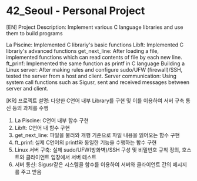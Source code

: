 # 42_Seoul - Personal Project<Br>

[EN] Project Description: Implement various C language libraries and use them to build programs<br>

La Piscine: Implemented C librariy's basic functions
Libft: Implemented C librariy's advanced functions
get_next_line: After loading a file, implemented functions which can read contents of file by each new line.
ft_prinf: Implemented the same function as printf in C language
Building a Linux server: After making rules and configure sudo/UFW (firewall)/SSH, tested the server from a host and client.
Server communication: Using system call functions such as Sigusr, sent and received messages between server and client.

[KR] 프로젝트 설명: 다양한 C언어 내부 Library를 구현 및 이를 이용하여 서버 구축 통신 등의 과제를 수행<br>
1. La Piscine: C언어 내부 함수 구현
2. Libft: C언어 내 함수 구현
3. get_next_line: 파일을 불러와 개행 기준으로 파일 내용을 읽어오는 함수 구현
4. ft_prinf: 실제 C언어의 printf와 동일한 기능을 수행하는 함수 구현
5. Linux 서버 구축: 실제 sudo/UFW(방화벽)/SSH 구성 및 비밀번호 규칙 정의, 호스트와 클라이언트 입장에서 서버 테스트<br>
6. 서버 통신: Sigusr같은 시스템콜 함수를 이용하여 서버와 클라이언트 간의 메시지를 주고 받음

<!-- find . -name '*.DS_Store' -exec rm {} \;-->
